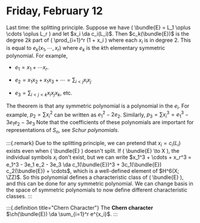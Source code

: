 # Friday, February 12

Last time: the splitting principle.
Suppose we have \( \bundle{E} = L_1 \oplus \cdots \oplus L_r \) and let $x_i \da c_i(L_i)$.
Then $c_k(\bundle{E})$ is the degree $2k$ part of \( \prod_{i=1}^r (1 + x_i \) where each $x_i$ is in degree $2$.
This is equal to $e_k(x_1, \cdots, x_r)$ where $e_k$ is the $k$th elementary symmetric polynomial.
For example,

- $e_1 = x_1 + \cdots x_r$.

- $e_2 = x_1 x_2 + x_1 x_3 + \cdots = \sum_{i < j} x_i x_j$

- $e_3 = \sum_{i<j<k} x_i x_j x_k$, etc.

The theorem is that any symmetric polynomial is a polynomial in the $e_i$.
For example, $p_2 = \sum x_i^2$ can be written as $e_1^2 - 2e_2$.
Similarly, $p_3 = \sum x_i^3 = e_1^3 - 3e_1 e_2 -3e_3$
Note that the coefficients of these polynomials are important for representations of $S_n$, see *Schur polynomials*.


:::{.remark}
Due to the splitting principle, we can pretend that $x_i = c_i(L_i)$ exists even when \( \bundle{E} \) doesn't split.
If \( \bundle{E} \to X \), the individual symbols $x_i$ don't exist, but we can write $x_1^3 + \cdots + x_r^3 = e_1^3 - 3e_1 e_2 - 3e_3 \da c_1(\bundle{E})^3 + 3c_1(\bundle{E}) c_2(\bundle{E}) + \cdots$, which is a well-defined element of $H^6(X; \ZZ)$.
So this polynomial defines a characteristic class of \( \bundle{E} \), and this can be done for any symmetric polynomial.
We can change basis in the space of symmetric polynomials to now define different characteristic classes.
:::


:::{.definition title="Chern Character"}
The **Chern character** $\ch(\bundle{E}) \da \sum_{i=1}^r e^{x_i}$.
:::


